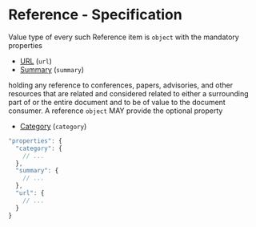 # Reference - Specification

Value type of every such Reference item is `object` with the mandatory properties

* [URL](reference/url-spec.en.md) (`url`)
* [Summary](reference/summary-spec.en.md) (`summary`)

holding any reference to conferences, papers, advisories, and other resources that are related and considered related to either a surrounding part of or the entire document and to be of value to the document consumer.
A reference `object` MAY provide the optional property

* [Category](reference/category-spec.en.md) (`category`)

```javascript
"properties": {
  "category": {
    // ...
  },
  "summary": {
    // ...
  },
  "url": {
    // ...
  }
}
```
